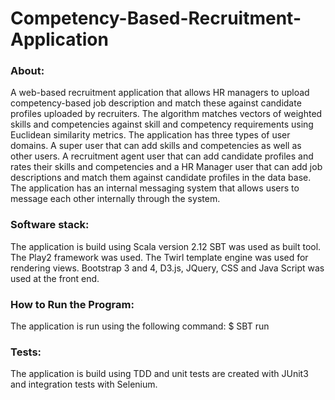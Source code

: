 # Competency-Based-Recruitment-Application

### About:
A  web-based recruitment application that allows HR managers to upload competency-based job description and match these against candidate profiles uploaded by recruiters. The algorithm matches vectors of weighted skills and competencies against skill and competency requirements using Euclidean similarity metrics. The application has three types of user domains. A super user that can add skills and competencies as well as other users. A recruitment agent user that can add candidate profiles and rates their skills and competencies and a HR Manager user that can add job descriptions and match them against candidate profiles in the data base. The application has an internal messaging system that allows users to message each other internally through the system. 

### Software stack:
The application is build using Scala version 2.12
SBT was used as built tool.
The Play2 framework was used. 
The Twirl template engine was used for rendering views. 
Bootstrap 3 and 4, D3.js, JQuery, CSS and Java Script was used at the front end.

### How to Run the Program:
The application is run using the following command: 
$ SBT run

### Tests:
The application is build using TDD and unit tests are created with JUnit3 and integration tests with Selenium.
